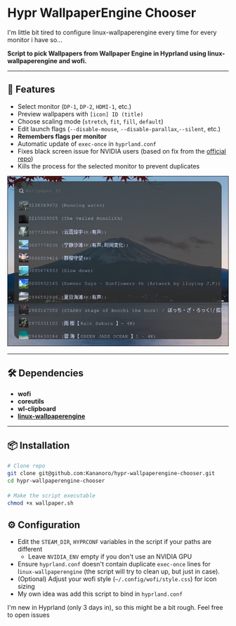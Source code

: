 # Hypr WallpaperEngine Chooser

I'm little bit tired to configure linux-wallpaperengine every time for every monitor i have so...

**Script to pick Wallpapers from Wallpaper Engine in Hyprland using linux-wallpaperengine and wofi.**

---

## 🚀 Features

- Select monitor (`DP-1`, `DP-2`, `HDMI-1`, etc.)
- Preview wallpapers with `[icon] ID (title)`
- Choose scaling mode (`stretch`, `fit`, `fill`, `default`)
- Edit launch flags (`--disable-mouse`, `--disable-parallax`,`--silent`, etc.)
- **Remembers flags per monitor**
- Automatic update of `exec-once` in `hyprland.conf`
- Fixes black screen issue for NVIDIA users (based on fix from the [official repo](https://github.com/Almamu/linux-wallpaperengine))
- Kills the process for the selected monitor to prevent duplicates

![preview](assets/preview.jpg)

---

## 🛠 Dependencies

- **wofi**
- **coreutils**
- **wl-clipboard**
- **[linux-wallpaperengine](https://github.com/Almamu/linux-wallpaperengine)**

---

## 📦 Installation

```bash
# Clone repo
git clone git@github.com:Kananoro/hypr-wallpaperengine-chooser.git
cd hypr-wallpaperengine-chooser

# Make the script executable
chmod +x wallpaper.sh
```

## ⚙️ Configuration

- Edit the `STEAM_DIR`, `HYPRCONF` variables in the script if your paths are different
  - Leave `NVIDIA_ENV` empty if you don't use an NVIDIA GPU
- Ensure `hyprland.conf` doesn't contain duplicate `exec-once` lines for l`inux-wallpaperengine` (the script will try to clean up, but just in case).
- (Optional) Adjust your wofi style (`~/.config/wofi/style.css`) for icon sizing
- My own idea was add this script to bind in `hyprland.conf`

I'm new in Hyprland (only 3 days in), so this might be a bit rough. Feel free to open issues

